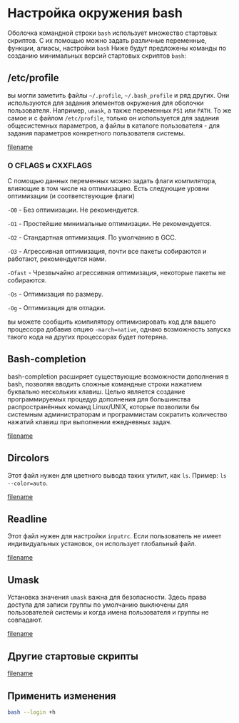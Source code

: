# Настройка окружения bash

Оболочка командной строки `bash` использует множество стартовых скриптов. С их помощью можно задать различные переменные, функции, алиасы, настройки `bash`
Ниже будут предложены команды по созданию минимальных версий стартовых скриптов `bash`:

## /etc/profile

<!-- объяснение строк давать как коментарии в самом скрипте -->

вы могли заметить файлы `~/.profile`, `~/.bash_profile` и ряд других. Они используются для задания элементов окружения для оболочки пользователя. Например, `umask`, а также переменных `PS1` или `PATH`. То же самое и с файлом `/etc/profile`, только он используется для задания общесистемных параметров, а файлы в каталоге пользователя - для задания параметров конкретного пользователя системы.

[filename](../scripts/profile.md ':include')
### О CFLAGS и CXXFLAGS

С помощью данных переменных можно задать флаги компилятора, влияющие в том числе на оптимизацию.
Есть следующие уровни оптимизации (и соответствующие флаги)

`-O0` - Без оптимизации. Не рекомендуется.

`-O1` - Простейшие минимальные оптимизации. Не рекомендуется.

`-O2` - Стандартная оптимизация. По умолчанию в GCC.

`-O3` - Агрессивная оптимизация, почти все пакеты собираются и работают, рекомендуется нами.

`-Ofast` - Чрезвычайно агрессивная оптимизация, некоторые пакеты не собираются.

`-Os` - Оптимизация по размеру.

`-Og` - Оптимизация для отладки.

вы можете сообщить компилятору оптимизировать код для вашего процессора добавив опцию `-march=native`, однако возможность запуска такого кода на других процессорах будет потеряна.

## Bash-completion

bash-completion расширяет существующие возможности дополнения в bash, позволяя вводить сложные командные строки нажатием буквально нескольких клавиш. Целью является создание программируемых процедур дополнения для большинства распространённых команд Linux/UNIX, которые позволили бы системным администраторам и программистам сократить количество нажатий клавиш при выполнении ежедневных задач.

[filename](../scripts/completion.md ':include')

## Dircolors

Этот файл нужен для цветного вывода таких утилит, как `ls`. Пример: `ls --color=auto`.

[filename](../scripts/dircolors.md ':include')

## Readline

Этот файл нужен для настройки `inputrc`. Если пользователь не имеет индивидуальных установок, он использует глобальный файл.

[filename](../scripts/inputrc.md ':include')

## Umask

Установка значения `umask` важна для безопасности. Здесь права доступа для записи группы по умолчанию выключены для пользователей системы и когда имена пользователя и группы не совпадают.

[filename](../scripts/umask.md ':include')

## Другие стартовые скрипты

[filename](../scripts/other.md ':include')

## Применить изменения

```bash
bash --login +h
```

<script>
	new Vue({ el: '#main' })
</script>
